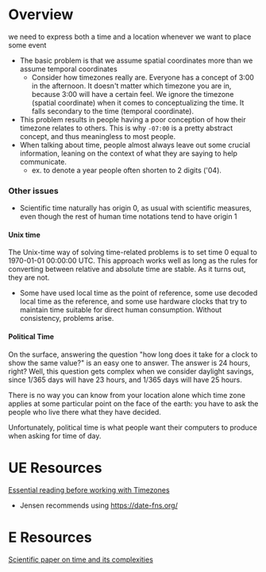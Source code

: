 
# Overview
we need to express both a time and a location whenever we want to place some event
- The basic problem is that we assume spatial coordinates more than we assume temporal coordinates
	- Consider how timezones really are. Everyone has a concept of 3:00 in the afternoon. It doesn't matter which timezone you are in, because 3:00 will have a certain feel. We ignore the timezone (spatial coordinate) when it comes to conceptualizing the time. It falls secondary to the time (temporal coordinate).
- This problem results in people having a poor conception of how their timezone relates to others. This is why `-07:00` is a pretty abstract concept, and thus meaningless to most people.
- When talking about time, people almost always leave out some crucial information, leaning on the context of what they are saying to help communicate.
	- ex. to denote a year people often shorten to 2 digits ('04).

### Other issues
- Scientific time naturally has origin 0, as usual with scientific measures, even though the rest of human time notations tend to have origin 1

#### Unix time
The Unix-time way of solving time-related problems is to set time 0 equal to 1970-01-01 00:00:00 UTC. This approach works well as long as the rules for converting between relative and absolute time are stable. As it turns out, they are not.
- Some have used local time as the point of reference, some use decoded local time as the reference, and some use hardware clocks that try to maintain time suitable for direct human consumption. Without consistency, problems arise.

#### Political Time
On the surface, answering the question "how long does it take for a clock to show the same value?" is an easy one to answer. The answer is 24 hours, right? Well, this question gets complex when we consider daylight savings, since 1/365 days will have 23 hours, and 1/365 days will have 25 hours.

There is no way you can know from your location alone which time zone applies at some particular point on the face of the earth: you have to ask the people who live there what they have decided.

Unfortunately, political time is what people want their computers to produce when asking for time of day.

# UE Resources
[Essential reading before working with Timezones](https://zachholman.com/talk/utc-is-enough-for-everyone-right)
- Jensen recommends using https://date-fns.org/

# E Resources
[Scientific paper on time and its complexities](http://naggum.no/lugm-time.html)